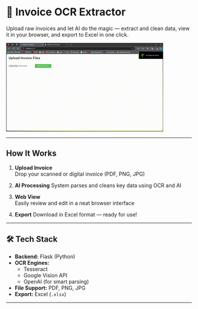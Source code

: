 # 🧾 Invoice OCR Extractor

Upload raw invoices and let AI do the magic — extract and clean data, view it in your browser, and export to Excel in one click.

![Invoice OCR Demo](INVOICE%20OCR%20DEMO%20GIF.gif)

---

##  How It Works

1. **Upload Invoice**  
   Drop your scanned or digital invoice (PDF, PNG, JPG)

2. **AI Processing** 
   System parses and cleans key data using OCR and AI

3. **Web View**   
   Easily review and edit in a neat browser interface

4. **Export** 
   Download in Excel format — ready for use!

---

## 🛠️ Tech Stack

- **Backend:** Flask (Python)
- **OCR Engines:**  
  - Tesseract  
  - Google Vision API  
  - OpenAI (for smart parsing)
- **File Support:** PDF, PNG, JPG
- **Export:** Excel (`.xlsx`)

---


